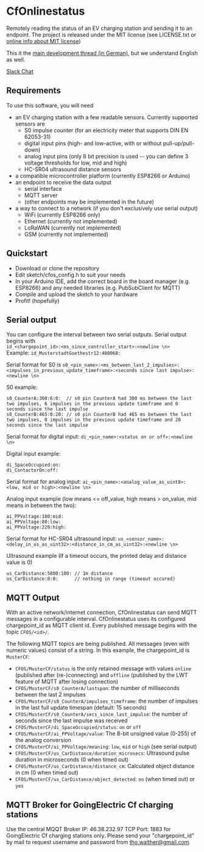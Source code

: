 # CfOnlinestatus
Remotely reading the status of an EV charging station and sending it to an endpoint. The project is released under the MIT license (see LICENSE.txt or [online info about MIT license](https://choosealicense.com/licenses/mit/))

This it the [main development thread (in German)](https://www.goingelectric.de/forum/goingelectric-crowdfunding/neues-projekt-onlinestatus-fuer-crowdfunding-ladepunkte-t29325.html), but we understand English as well. 

[Slack Chat](https://cfonlinestatus.slack.com)

## Requirements
To use this software, you will need
- an EV charging station with a few readable sensors. Currently supported sensors are
  - S0 impulse counter (for an electricity meter that supports DIN EN 62053-31)
  - digital input pins (high- and low-active, with or without pull-up/pull-down)
  - analog input pins (only 8 bit precision is used -- you can define 3 voltage thresholds for low, mid and high)
  - HC-SR04 ultrasound distance sensors
- a compatible microcontroller platform (currently ESP8266 or Arduino)
- an endpoint to receive the data output
  - serial interface
  - MQTT server
  - (other endpoints may be implemented in the future)
- a way to connect to a network (if you don't exclusively use serial output)
  - WiFi (currently ESP8266 only)
  - Ethernet (currently not implemented)
  - LoRaWAN (currently not implemented)
  - GSM (currently not implemented)
  
## Quickstart
- Download or clone the repository
- Edit sketch/cfos_config.h to suit your needs
- In your Arduino IDE, add the correct board in the board manager (e.g. ESP8266) and any needed libraries (e.g. PubSubClient for MQTT)
- Compile and upload the sketch to your hardware
- Profit! (hopefully)

## Serial output
You can configure the interval between two serial outputs. Serial output begins with  
`id_<chargepoint_id>:<ms_since_controller_start>:<newline \n>`  
Example: `id_MusterstadtGoethestr12:480068:`

Serial format for S0 is `s0_<pin_name>:<ms_between_last_2_impulses>:<impulses_in_previous_update_timeframe>:<seconds since last impulse>:<newline \n>`

S0 example:
```
s0_CounterA:300:6:0:  // s0 pin CounterA had 300 ms between the last two impulses, 6 impulses in the previous update timeframe and 0 seconds since the last impulse
s0_CounterB:465:0:20: // s0 pin CounterB had 465 ms between the last two impulses, 0 impulses in the previous update timeframe and 20 seconds since the last impulse
```

Serial format for digital input: `di_<pin_name>:<status on or off>:<newline \n>`

Digital input example:
```
di_SpaceOccupied:on:
di_ContactorOn:off:
```

Serial format for analog input: `ai_<pin_name>:<analog_value_as_uint8>:<low, mid or high>:<newline \n>`

Analog input example (low means <= off_value, high means > on_value, mid means in between the two):
```
ai_PPVoltage:100:mid:
ai_PPVoltage:80:low:
ai_PPVoltage:220:high:
```

Serial format for HC-SR04 ultrasound input: `us_<sensor_name>:<delay_in_us_as_uint32>:<distance_in_cm_as_uint32>:<newline \n>`

Ultrasound example (If a timeout occurs, the printed delay and distance value is 0)
```
us_CarDistance:5800:100: // 1m distance
us_CarDistance:0:0:      // nothing in range (timeout occured)
```

## MQTT Output
With an active network/internet connection, CfOnlinestatus can send MQTT messages in a configurable interval. CfOnlinestatus uses its configured chargepoint_id as MQTT client id. Every published message begins with the topic `CFOS/<id>/`.

The following MQTT topics are being published. All messages (even with numeric values) consist of a string. In this example, the chargepoint_id is `MusterCF`:
- `CFOS/MusterCF/status` is the only retained message with values `online` (published after (re-)connecting) and `offline` (published by the LWT feature of MQTT after losing connection)
- `CFOS/MusterCF/s0_CounterA/lastspan`: the number of milliseconds between the last 2 impulses
- `CFOS/MusterCF/s0_CounterA/impulses_timeframe`: the number of impulses in the last full update timespan (default: 15 seconds)
- `CFOS/MusterCF/s0_CounterA/secs_since_last_impulse`: the number of seconds since the last impulse was received
- `CFOS/MusterCF/di_SpaceOccupied/status`: `on` or  `off`
- `CFOS/MusterCF/ai_PPVoltage/value`: The 8-bit unsigned value (0-255) of the analog conversion
- `CFOS/MusterCF/ai_PPVoltage/meaning`: `low`, `mid` or `high` (see serial output)
- `CFOS/MusterCF/us_CarDistance/duration_microsecs`: Ultrasound pulse duration in microseconds (0 when timed out)
- `CFOS/MusterCF/us_CarDistance/distance_cm`: Calculated object distance in cm (0 when timed out)
- `CFOS/MusterCF/us_CarDistance/object_detected`: `no` (when timed out) or `yes`

## MQTT Broker for GoingElectric Cf charging stations
Use the central MQQT Broker IP: 46.38.232.97 TCP Port: 1883 for GoingElectric Cf charging stations only. 
Please send your "chargepoint_id" by mail to request username and password from tho.walther@gmail.com.
